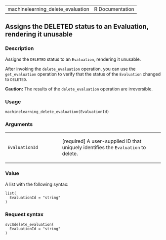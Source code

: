 <table style="width: 100%;">
<tbody>
<tr class="odd">
<td>machinelearning_delete_evaluation</td>
<td style="text-align: right;">R Documentation</td>
</tr>
</tbody>
</table>

## Assigns the DELETED status to an Evaluation, rendering it unusable

### Description

Assigns the `DELETED` status to an `Evaluation`, rendering it unusable.

After invoking the `delete_evaluation` operation, you can use the
`get_evaluation` operation to verify that the status of the `Evaluation`
changed to `DELETED`.

**Caution:** The results of the `delete_evaluation` operation are
irreversible.

### Usage

    machinelearning_delete_evaluation(EvaluationId)

### Arguments

<table>
<colgroup>
<col style="width: 35%" />
<col style="width: 65%" />
</colgroup>
<tbody>
<tr class="odd">
<td><code
id="machinelearning_delete_evaluation_:_EvaluationId">EvaluationId</code></td>
<td><p>[required] A user-supplied ID that uniquely identifies the
<code>Evaluation</code> to delete.</p></td>
</tr>
</tbody>
</table>

### Value

A list with the following syntax:

    list(
      EvaluationId = "string"
    )

### Request syntax

    svc$delete_evaluation(
      EvaluationId = "string"
    )
